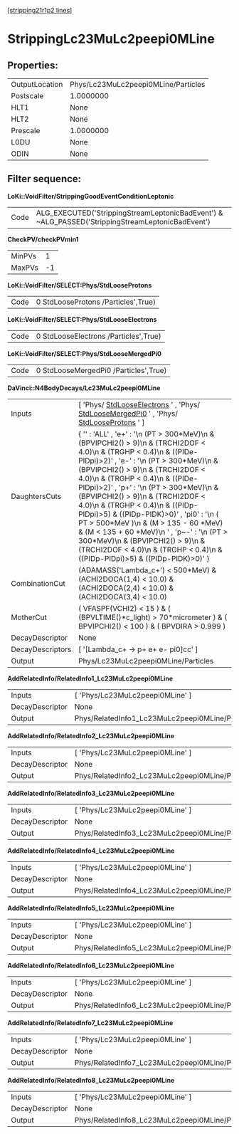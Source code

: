 [[stripping21r1p2 lines]](./stripping21r1p2-index)

# StrippingLc23MuLc2peepi0MLine

## Properties:

|                |                                     |
|----------------|-------------------------------------|
| OutputLocation | Phys/Lc23MuLc2peepi0MLine/Particles |
| Postscale      | 1.0000000                           |
| HLT1           | None                                |
| HLT2           | None                                |
| Prescale       | 1.0000000                           |
| L0DU           | None                                |
| ODIN           | None                                |

## Filter sequence:

**LoKi::VoidFilter/StrippingGoodEventConditionLeptonic**

|      |                                                                                                   |
|------|---------------------------------------------------------------------------------------------------|
| Code | ALG_EXECUTED('StrippingStreamLeptonicBadEvent') & \~ALG_PASSED('StrippingStreamLeptonicBadEvent') |

**CheckPV/checkPVmin1**

|        |     |
|--------|-----|
| MinPVs | 1   |
| MaxPVs | -1  |

**LoKi::VoidFilter/SELECT:Phys/StdLooseProtons**

|      |                                     |
|------|-------------------------------------|
| Code | 0 StdLooseProtons /Particles',True) |

**LoKi::VoidFilter/SELECT:Phys/StdLooseElectrons**

|      |                                       |
|------|---------------------------------------|
| Code | 0 StdLooseElectrons /Particles',True) |

**LoKi::VoidFilter/SELECT:Phys/StdLooseMergedPi0**

|      |                                       |
|------|---------------------------------------|
| Code | 0 StdLooseMergedPi0 /Particles',True) |

**DaVinci::N4BodyDecays/Lc23MuLc2peepi0MLine**

|                  |                                                                                                                                                                                                                                                                                                                                                                                                                                                                                                                                                                                                                                       |
|------------------|---------------------------------------------------------------------------------------------------------------------------------------------------------------------------------------------------------------------------------------------------------------------------------------------------------------------------------------------------------------------------------------------------------------------------------------------------------------------------------------------------------------------------------------------------------------------------------------------------------------------------------------|
| Inputs           | [ 'Phys/ [StdLooseElectrons](./stripping21r1p2-stdlooseelectrons) ' , 'Phys/ [StdLooseMergedPi0](./stripping21r1p2-stdloosemergedpi0) ' , 'Phys/ [StdLooseProtons](./stripping21r1p2-stdlooseprotons) ' ]                                                                                                                                                                                                                                                                                                                                                                                                                           |
| DaughtersCuts    | { '' : 'ALL' , 'e+' : '\n (PT \> 300\*MeV)\n & (BPVIPCHI2() \> 9)\n & (TRCHI2DOF \< 4.0)\n & (TRGHP \< 0.4)\n & ((PIDe-PIDpi)\>2)' , 'e-' : '\n (PT \> 300\*MeV)\n & (BPVIPCHI2() \> 9)\n & (TRCHI2DOF \< 4.0)\n & (TRGHP \< 0.4)\n & ((PIDe-PIDpi)\>2)' , 'p+' : '\n (PT \> 300\*MeV)\n & (BPVIPCHI2() \> 9)\n & (TRCHI2DOF \< 4.0)\n & (TRGHP \< 0.4)\n & ((PIDp-PIDpi)\>5) & ((PIDp-PIDK)\>0)' , 'pi0' : '\n ( PT \> 500\*MeV )\n & (M \> 135 - 60 \*MeV) & (M \< 135 + 60 \*MeV)\n ' , 'p\~-' : '\n (PT \> 300\*MeV)\n & (BPVIPCHI2() \> 9)\n & (TRCHI2DOF \< 4.0)\n & (TRGHP \< 0.4)\n & ((PIDp-PIDpi)\>5) & ((PIDp-PIDK)\>0)' } |
| CombinationCut   | (ADAMASS('Lambda_c+') \< 500\*MeV) & (ACHI2DOCA(1,4) \< 10.0) & (ACHI2DOCA(2,4) \< 10.0) & (ACHI2DOCA(3,4) \< 10.0)                                                                                                                                                                                                                                                                                                                                                                                                                                                                                                                   |
| MotherCut        | ( VFASPF(VCHI2) \< 15 ) & ( (BPVLTIME()\*c_light) \> 70\*micrometer ) & ( BPVIPCHI2() \< 100 ) & ( BPVDIRA \> 0.999 )                                                                                                                                                                                                                                                                                                                                                                                                                                                                                                                 |
| DecayDescriptor  | None                                                                                                                                                                                                                                                                                                                                                                                                                                                                                                                                                                                                                                  |
| DecayDescriptors | [ '[Lambda_c+ -\> p+ e+ e- pi0]cc' ]                                                                                                                                                                                                                                                                                                                                                                                                                                                                                                                                                                                              |
| Output           | Phys/Lc23MuLc2peepi0MLine/Particles                                                                                                                                                                                                                                                                                                                                                                                                                                                                                                                                                                                                   |

**AddRelatedInfo/RelatedInfo1_Lc23MuLc2peepi0MLine**

|                 |                                                  |
|-----------------|--------------------------------------------------|
| Inputs          | [ 'Phys/Lc23MuLc2peepi0MLine' ]                |
| DecayDescriptor | None                                             |
| Output          | Phys/RelatedInfo1_Lc23MuLc2peepi0MLine/Particles |

**AddRelatedInfo/RelatedInfo2_Lc23MuLc2peepi0MLine**

|                 |                                                  |
|-----------------|--------------------------------------------------|
| Inputs          | [ 'Phys/Lc23MuLc2peepi0MLine' ]                |
| DecayDescriptor | None                                             |
| Output          | Phys/RelatedInfo2_Lc23MuLc2peepi0MLine/Particles |

**AddRelatedInfo/RelatedInfo3_Lc23MuLc2peepi0MLine**

|                 |                                                  |
|-----------------|--------------------------------------------------|
| Inputs          | [ 'Phys/Lc23MuLc2peepi0MLine' ]                |
| DecayDescriptor | None                                             |
| Output          | Phys/RelatedInfo3_Lc23MuLc2peepi0MLine/Particles |

**AddRelatedInfo/RelatedInfo4_Lc23MuLc2peepi0MLine**

|                 |                                                  |
|-----------------|--------------------------------------------------|
| Inputs          | [ 'Phys/Lc23MuLc2peepi0MLine' ]                |
| DecayDescriptor | None                                             |
| Output          | Phys/RelatedInfo4_Lc23MuLc2peepi0MLine/Particles |

**AddRelatedInfo/RelatedInfo5_Lc23MuLc2peepi0MLine**

|                 |                                                  |
|-----------------|--------------------------------------------------|
| Inputs          | [ 'Phys/Lc23MuLc2peepi0MLine' ]                |
| DecayDescriptor | None                                             |
| Output          | Phys/RelatedInfo5_Lc23MuLc2peepi0MLine/Particles |

**AddRelatedInfo/RelatedInfo6_Lc23MuLc2peepi0MLine**

|                 |                                                  |
|-----------------|--------------------------------------------------|
| Inputs          | [ 'Phys/Lc23MuLc2peepi0MLine' ]                |
| DecayDescriptor | None                                             |
| Output          | Phys/RelatedInfo6_Lc23MuLc2peepi0MLine/Particles |

**AddRelatedInfo/RelatedInfo7_Lc23MuLc2peepi0MLine**

|                 |                                                  |
|-----------------|--------------------------------------------------|
| Inputs          | [ 'Phys/Lc23MuLc2peepi0MLine' ]                |
| DecayDescriptor | None                                             |
| Output          | Phys/RelatedInfo7_Lc23MuLc2peepi0MLine/Particles |

**AddRelatedInfo/RelatedInfo8_Lc23MuLc2peepi0MLine**

|                 |                                                  |
|-----------------|--------------------------------------------------|
| Inputs          | [ 'Phys/Lc23MuLc2peepi0MLine' ]                |
| DecayDescriptor | None                                             |
| Output          | Phys/RelatedInfo8_Lc23MuLc2peepi0MLine/Particles |

